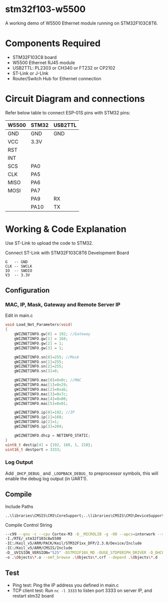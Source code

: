 # stm32f103-w5500

A working demo of W5500 Ethernet module running on STM32F103C8T6.

# Components Required

* STM32F103C8 board
* W5500 Ethernet RJ45 module
* USB2TTL: PL2303 or CH340 or FT232 or CP2102
* ST-Link or J-LInk
* Router/Switch Hub for Ethernet connection

# Circuit Diagram and connections

Refer below table to connect ESP-01S pins with STM32 pins:

| W5500     | STM32    | USB2TTL      |
| --------- | -------- | ------------ |
| GND       | GND      | GND          |
| VCC       | 3.3V     |              |
| RST       |          |              |
| INT       |          |              |
| SCS       | PA0      |              |
| CLK       | PA5      |              |
| MISO      | PA6      |              |
| MOSI      | PA7      |              |
|           | PA9      | RX           |
|           | PA10     | TX           |


# Working & Code Explanation

Use ST-Link to upload the code to STM32.  

Connect ST-Link with STM32F103C8T6 Development Board
```
G   -- GND
CLK -- SWCLK
IO  -- SWDIO
V3  -- 3.3V
```

## Configuration

### MAC, IP, Mask, Gateway and Remote Server IP

Edit in main.c
```c
void Load_Net_Parameters(void)
{
	gWIZNETINFO.gw[0] = 192; //Gateway
	gWIZNETINFO.gw[1] = 168;
	gWIZNETINFO.gw[2] = 1;
	gWIZNETINFO.gw[3] = 1;

	gWIZNETINFO.sn[0]=255; //Mask
	gWIZNETINFO.sn[1]=255;
	gWIZNETINFO.sn[2]=255;
	gWIZNETINFO.sn[3]=0;

	gWIZNETINFO.mac[0]=0x0c; //MAC
	gWIZNETINFO.mac[1]=0x29;
	gWIZNETINFO.mac[2]=0xab;
	gWIZNETINFO.mac[3]=0x7c;
	gWIZNETINFO.mac[4]=0x00;
	gWIZNETINFO.mac[5]=0x01;

	gWIZNETINFO.ip[0]=192; //IP
	gWIZNETINFO.ip[1]=168;
	gWIZNETINFO.ip[2]=1;
	gWIZNETINFO.ip[3]=204;

	gWIZNETINFO.dhcp = NETINFO_STATIC;
}
uint8_t destip[4] = {192, 168, 1, 210};
uint16_t destport = 3333;
```

### Log Output

Add `_DHCP_DEBUG_` and `_LOOPBACK_DEBUG_` to preprocessor symbols, this will enable the debug log output (in UART1).

## Compile 

Include Paths
```
..\libraries\CMSIS\CM3\CoreSupport;..\libraries\CMSIS\CM3\DeviceSupport\ST\STM32F10x;..\libraries\CMSIS\CM3\DeviceSupport\ST\STM32F10x\startup\arm;..\libraries\STM32F10x_StdPeriph_Driver\inc;..\hardware;..\user
```
Compile Control String
```bash
--c99 --gnu -c --cpu Cortex-M3 -D__MICROLIB -g -O0 --apcs=interwork --split_sections -I ../libraries/CMSIS/CM3/CoreSupport -I ../libraries/CMSIS/CM3/DeviceSupport/ST/STM32F10x -I ../libraries/CMSIS/CM3/DeviceSupport/ST/STM32F10x/startup/arm -I ../libraries/STM32F10x_StdPeriph_Driver/inc -I ../hardware -I ../user
-I./RTE/_stm32f103c8w5500
-IC:/Keil_v5/ARM/PACK/Keil/STM32F1xx_DFP/2.3.0/Device/Include
-IC:/Keil_v5/ARM/CMSIS/Include
-D__UVISION_VERSION="525" -DSTM32F10X_MD -DUSE_STDPERIPH_DRIVER -D_DHCP_DEBUG_ -D_LOOPBACK_DEBUG_
-o .\Objects\*.o --omf_browse .\Objects\*.crf --depend .\Objects\*.d
```

## Test

* Ping test: Ping the IP address you defined in main.c
* TCP client test: Run `nc -l 3333` to listen port 3333 on server IP, and restart stm32 board

